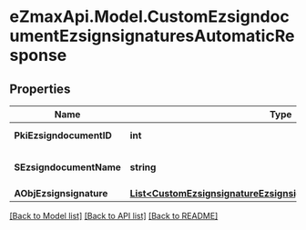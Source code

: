
# eZmaxApi.Model.CustomEzsigndocumentEzsignsignaturesAutomaticResponse

## Properties

Name | Type | Description | Notes
------------ | ------------- | ------------- | -------------
**PkiEzsigndocumentID** | **int** | The unique ID of the Ezsigndocument | 
**SEzsigndocumentName** | **string** | The name of the document that will be presented to Ezsignfoldersignerassociations | 
**AObjEzsignsignature** | [**List&lt;CustomEzsignsignatureEzsignsignaturesAutomaticResponse&gt;**](CustomEzsignsignatureEzsignsignaturesAutomaticResponse.md) |  | 

[[Back to Model list]](../README.md#documentation-for-models)
[[Back to API list]](../README.md#documentation-for-api-endpoints)
[[Back to README]](../README.md)

